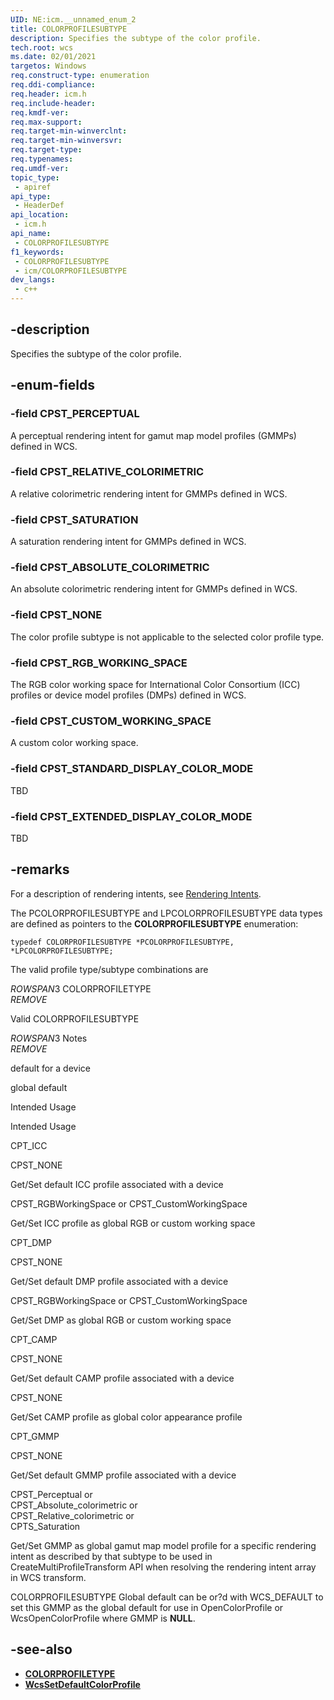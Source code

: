 ```yaml
---
UID: NE:icm.__unnamed_enum_2
title: COLORPROFILESUBTYPE
description: Specifies the subtype of the color profile.
tech.root: wcs
ms.date: 02/01/2021
targetos: Windows
req.construct-type: enumeration
req.ddi-compliance: 
req.header: icm.h
req.include-header: 
req.kmdf-ver: 
req.max-support: 
req.target-min-winverclnt: 
req.target-min-winversvr: 
req.target-type: 
req.typenames: 
req.umdf-ver: 
topic_type:
 - apiref
api_type:
 - HeaderDef
api_location:
 - icm.h
api_name:
 - COLORPROFILESUBTYPE
f1_keywords:
 - COLORPROFILESUBTYPE
 - icm/COLORPROFILESUBTYPE
dev_langs:
 - c++
---
```


## -description

Specifies the subtype of the color profile.

## -enum-fields

### -field CPST_PERCEPTUAL

A perceptual rendering intent for gamut map model profiles (GMMPs) defined in WCS.

### -field CPST_RELATIVE_COLORIMETRIC

A relative colorimetric rendering intent for GMMPs defined in WCS.

### -field CPST_SATURATION

A saturation rendering intent for GMMPs defined in WCS.

### -field CPST_ABSOLUTE_COLORIMETRIC

An absolute colorimetric rendering intent for GMMPs defined in WCS.

### -field CPST_NONE

The color profile subtype is not applicable to the selected color profile type.

### -field CPST_RGB_WORKING_SPACE

The RGB color working space for International Color Consortium (ICC) profiles or device model profiles (DMPs) defined in WCS.

### -field CPST_CUSTOM_WORKING_SPACE

A custom color working space.

### -field CPST_STANDARD_DISPLAY_COLOR_MODE

TBD

### -field CPST_EXTENDED_DISPLAY_COLOR_MODE

TBD

## -remarks

For a description of rendering intents, see [Rendering Intents](/windows/win32/wcs/rendering-intents).

The PCOLORPROFILESUBTYPE and LPCOLORPROFILESUBTYPE data types are defined as pointers to the **COLORPROFILESUBTYPE** enumeration:

`typedef COLORPROFILESUBTYPE *PCOLORPROFILESUBTYPE, *LPCOLORPROFILESUBTYPE;`

The valid profile type/subtype combinations are

${ROWSPAN3}$ COLORPROFILETYPE<br/> ${REMOVE}$  

Valid COLORPROFILESUBTYPE<br/>

${ROWSPAN3}$ Notes<br/> ${REMOVE}$  

default for a device<br/>

global default<br/>

Intended Usage<br/>

Intended Usage<br/>

CPT\_ICC<br/>

CPST\_NONE<br/>

Get/Set default ICC profile associated with a device<br/>

CPST\_RGBWorkingSpace or CPST\_CustomWorkingSpace<br/>

Get/Set ICC profile as global RGB or custom working space<br/>

CPT\_DMP<br/>

CPST\_NONE<br/>

Get/Set default DMP profile associated with a device<br/>

CPST\_RGBWorkingSpace or CPST\_CustomWorkingSpace<br/>

Get/Set DMP as global RGB or custom working space<br/>

CPT\_CAMP<br/>

CPST\_NONE<br/>

Get/Set default CAMP profile associated with a device<br/>

CPST\_NONE<br/>

Get/Set CAMP profile as global color appearance profile<br/>

CPT\_GMMP<br/>

CPST\_NONE<br/>

Get/Set default GMMP profile associated with a device<br/>

CPST\_Perceptual or<br/> CPST\_Absolute\_colorimetric or<br/> CPST\_Relative\_colorimetric or<br/> CPTS\_Saturation<br/>

Get/Set GMMP as global gamut map model profile for a specific rendering intent as described by that subtype to be used in CreateMultiProfileTransform API when resolving the rendering intent array in WCS transform.<br/>

COLORPROFILESUBTYPE Global default can be or?d with WCS\_DEFAULT to set this GMMP as the global default for use in OpenColorProfile or WcsOpenColorProfile where GMMP is **NULL**.<br/>

## -see-also

* [**COLORPROFILETYPE**](/windows/win32/api/icm/ne-icm-colorprofiletype)
* [**WcsSetDefaultColorProfile**](/windows/win32/api/icm/nf-icm-wcssetdefaultcolorprofile)
